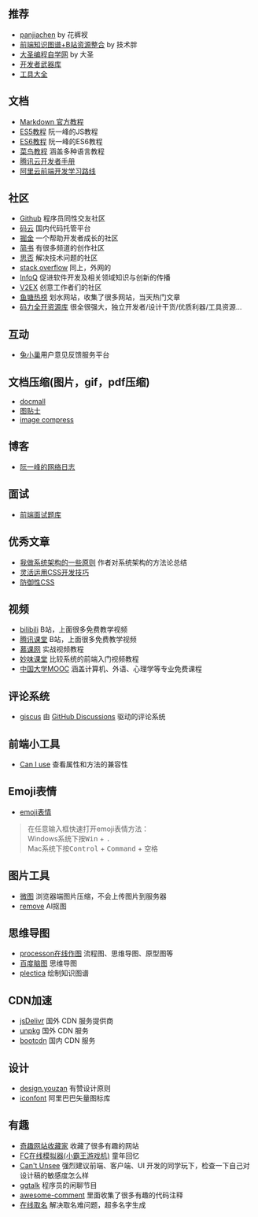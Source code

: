 ## 推荐
- [panjiachen](https://panjiachen.github.io/awesome-bookmarks/) by 花裤衩
- [前端知识图谱+B站资源整合](https://gitee.com/jishupang/web_atlas) by 技术胖
- [大圣编程自学网](https://shengxinjing.cn/) by 大圣
- [开发者武器库](https://devtool.tech/)
- [工具大全](https://www.fly63.com/tool/home.html)

## 文档
- [Markdown 官方教程](https://markdown.com.cn/basic-syntax/)
- [ES5教程](https://wangdoc.com/javascript/) 阮一峰的JS教程
- [ES6教程](http://es6.ruanyifeng.com/) 阮一峰的ES6教程
- [菜鸟教程](https://www.runoob.com/) 涵盖多种语言教程
- [腾讯云开发者手册](https://cloud.tencent.com/developer/devdocs)
- [阿里云前端开发学习路线](https://edu.aliyun.com/roadmap/frontend)

## 社区
- [Github](https://github.com/) 程序员同性交友社区
- [码云](https://gitee.com/) 国内代码托管平台
- [掘金](https://juejin.im/) 一个帮助开发者成长的社区
- [简书](https://www.jianshu.com/) 有很多频道的创作社区
- [思否](https://segmentfault.com/) 解决技术问题的社区
- [stack overflow](https://stackoverflow.com/) 同上，外网的
- [InfoQ](https://www.infoq.cn/topic/Front-end) 促进软件开发及相关领域知识与创新的传播
- [V2EX](https://www.v2ex.com/) 创意工作者们的社区
- [鱼塘热榜](https://mo.fish) 划水网站，收集了很多网站，当天热门文章
- [码力全开资源库](https://maliquankai.com/designnav/) 很全很强大，独立开发者/设计干货/优质利器/工具资源...

## 互动
- [兔小巢](https://txc.qq.com/)用户意见反馈服务平台

## 文档压缩(图片，gif，pdf压缩)
- [docmall](https://docsmall.com/image-compress)
- [图贴士](https://www.tutieshi.com/)
- [image compress](https://www.iloveimg.com/zh-cn/compress-image/compress-gif)


## 博客
- [阮一峰的网络日志](http://www.ruanyifeng.com/blog/)

## 面试
- [前端面试题库](https://vue3js.cn/interview/)

## 优秀文章
- [我做系统架构的一些原则](https://coolshell.cn/articles/21672.html) 作者对系统架构的方法论总结
- [灵活运用CSS开发技巧](https://juejin.im/post/5d4d0ec651882549594e7293)
- [防御性CSS](https://ishadeed.com/article/defensive-css/)
## 视频
- [bilibili](https://www.bilibili.com/) B站，上面很多免费教学视频
- [腾讯课堂](https://ke.qq.com/) B站，上面很多免费教学视频
- [慕课网](https://www.imooc.com/) 实战视频教程
- [妙味课堂](https://www.miaov.com/) 比较系统的前端入门视频教程
- [中国大学MOOC](https://www.icourse163.org/) 涵盖计算机、外语、心理学等专业免费课程


## 评论系统

- [giscus](https://giscus.app/zh-CN) 由 [GitHub Discussions](https://docs.github.com/en/discussions) 驱动的评论系统



## 前端小工具
- [Can I use](https://caniuse.com/) 查看属性和方法的兼容性

## Emoji表情
- [emoji表情](https://emojipedia.org/)
> 在任意输入框快速打开emoji表情方法：<br/>
> Windows系统下按<kbd>Win</kbd> + <kbd>.</kbd><br/>
> Mac系统下按<kbd>Control</kbd> + <kbd>Command</kbd> + <kbd>空格</kbd>

## 图片工具
- [微图](https://devtool.tech/tiny-image) 浏览器端图片压缩，不会上传图片到服务器
- [remove](https://www.remove.bg/zh) AI抠图

## 思维导图
- [processon在线作图](https://www.processon.com/) 流程图、思维导图、原型图等
- [百度脑图](https://naotu.baidu.com) 思维导图
- [plectica](plectica.com) 绘制知识图谱


## CDN加速
- [jsDelivr](http://www.jsdelivr.com/) 国外 CDN 服务提供商
- [unpkg](https://unpkg.com/) 国外 CDN 服务
- [bootcdn](https://www.bootcdn.cn/) 国内 CDN 服务


## 设计
- [design.youzan](http://design.youzan.com/) 有赞设计原则
- [iconfont](https://www.iconfont.cn/) 阿里巴巴矢量图标库


## 有趣
- [奇趣网站收藏家](https://fuun.fun/) 收藏了很多有趣的网站
- [FC在线模拟器(小霸王游戏机)](https://game.xugaoyi.com/) 童年回忆
- [Can't Unsee](https://cantunsee.space/) 强烈建议前端、客户端、UI 开发的同学玩下，检查一下自己对设计稿的敏感度怎么样
- [ggtalk](https://talk.swift.gg/) 程序员的闲聊节目
- [awesome-comment](https://github.com/Blankj/awesome-comment) 里面收集了很多有趣的代码注释
- [在线取名](https://www.qmsjmfb.com/) 解决取名难问题，超多名字生成


